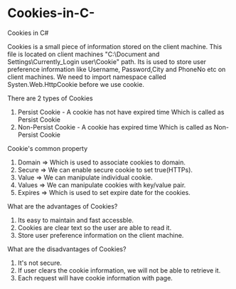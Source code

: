 # Cookies-in-C-
Cookies in C#

Cookies is a small piece of information stored on the client machine. This file is located on client machines "C:\Document and Settings\Currently_Login user\Cookie" path.  Its is used to store user preference information like Username, Password,City and PhoneNo etc on client machines. We need to import namespace called  Systen.Web.HttpCookie before we use cookie.
 
There are 2 types of Cookies
1. Persist Cookie - A cookie has not have expired time Which is called as Persist Cookie
2. Non-Persist Cookie - A cookie has expired time Which is called as Non-Persist Cookie


Cookie's common property
1. Domain => Which is used to associate cookies to domain.
2. Secure  => We can enable secure cookie to set true(HTTPs).
3. Value    => We can manipulate individual cookie.
4. Values  => We can manipulate cookies with key/value pair.
5. Expires => Which is used to set expire date for the cookies.

What are the advantages of Cookies?
1. Its easy to maintain and fast accessble.
2. Cookies are clear text so the user are able to read it.
3. Store user preference information on the client machine.


What are the disadvantages of Cookies?
1. It's not secure.
2. If user clears the cookie information, we will not be able to retrieve it.
3. Each request will have cookie information with page.
